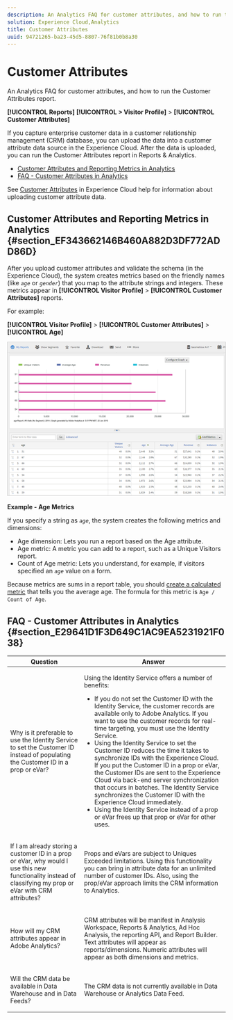 ```yaml
---
description: An Analytics FAQ for customer attributes, and how to run the Customer Attributes report.
solution: Experience Cloud,Analytics
title: Customer Attributes
uuid: 94721265-ba23-45d5-8807-76f81b0b8a30
---
```


# Customer Attributes

An Analytics FAQ for customer attributes, and how to run the Customer Attributes report.

**[!UICONTROL Reports]** **[!UICONTROL > Visitor Profile]** > **[!UICONTROL Customer Attributes]**

If you capture enterprise customer data in a customer relationship management (CRM) database, you can upload the data into a customer attribute data source in the Experience Cloud. After the data is uploaded, you can run the Customer Attributes report in Reports & Analytics.

* [Customer Attributes and Reporting Metrics in Analytics](/help/components/c-variables/dimensionslist/reports-customer-attributes.md#section_EF343662146B460A882D3DF772ADD86D) 
* [FAQ - Customer Attributes in Analytics](/help/components/c-variables/dimensionslist/reports-customer-attributes.md#section_E29641D1F3D649C1AC9EA5231921F038)

See [Customer Attributes](https://marketing.adobe.com/resources/help/en_US/mcloud/attributes.html) in Experience Cloud help for information about uploading customer attribute data.

## Customer Attributes and Reporting Metrics in Analytics {#section_EF343662146B460A882D3DF772ADD86D}

After you upload customer attributes and validate the schema (in the Experience Cloud), the system creates metrics based on the friendly names (like *`age`* or *`gender`*) that you map to the attribute strings and integers. These metrics appear in **[!UICONTROL Visitor Profile]** > **[!UICONTROL Customer Attributes]** reports.

For example:

**[!UICONTROL Visitor Profile]** > **[!UICONTROL Customer Attributes]** > **[!UICONTROL Age]**

![](assets/report_age.png)

**Example - Age Metrics**

If you specify a string as *`age`*, the system creates the following metrics and dimensions:

* Age dimension: Lets you run a report based on the Age attribute.
* Age metric: A metric you can add to a report, such as a Unique Visitors report.
* Count of Age metric: Lets you understand, for example, if visitors specified an *`age`* value on a form.

Because metrics are sums in a report table, you should [create a calculated metric](https://marketing.adobe.com/resources/help/en_US/analytics/calcmetrics/) that tells you the average age. The formula for this metric is `Age / Count of Age`.

## FAQ - Customer Attributes in Analytics {#section_E29641D1F3D649C1AC9EA5231921F038}

<table id="table_88631069013B408EBB0A810657662B36"> 
 <thead> 
  <tr> 
   <th colname="col1" class="entry"> Question </th> 
   <th colname="col2" class="entry"> Answer </th> 
  </tr> 
 </thead>
 <tbody> 
  <tr> 
   <td colname="col1"> <p>Why is it preferable to use the Identity Service to set the Customer ID instead of populating the Customer ID in a prop or eVar? </p> </td> 
   <td colname="col2"> <p>Using the Identity Service offers a number of benefits: </p> 
    <ul id="ul_5D3659604D43419F9CA5920B4F93728E"> 
     <li id="li_BA2EF0715C5A47EFAFA7191CFAD088A4">If you do not set the Customer ID with the Identity Service, the customer records are available only to Adobe Analytics. If you want to use the customer records for real-time targeting, you must use the Identity Service. </li> 
     <li id="li_228358684E474A298E39578D427BF932">Using the Identity Service to set the Customer ID reduces the time it takes to synchronize IDs with the Experience Cloud. If you put the Customer ID in a prop or eVar, the Customer IDs are sent to the Experience Cloud via back-end server synchronization that occurs in batches. The Identity Service synchronizes the Customer ID with the Experience Cloud immediately. </li> 
     <li id="li_BCF28219E4014FCF9F747C3D8D270526"> Using the Identity Service instead of a prop or eVar frees up that prop or eVar for other uses. </li> 
    </ul> </td> 
  </tr> 
  <tr> 
   <td colname="col1"> <p>If I am already storing a customer ID in a prop or eVar, why would I use this new functionality instead of classifying my prop or eVar with CRM attributes? </p> </td> 
   <td colname="col2"> <p>Props and eVars are subject to Uniques Exceeded limitations. Using this functionality you can bring in attribute data for an unlimited number of customer IDs. Also, using the prop/eVar approach limits the CRM information to Analytics. </p> </td> 
  </tr> 
  <tr> 
   <td colname="col1"> <p>How will my CRM attributes appear in Adobe Analytics? </p> </td> 
   <td colname="col2"> <p>CRM attributes will be manifest in Analysis Workspace, Reports &amp; Analytics, Ad Hoc Analysis, the reporting API, and Report Builder. Text attributes will appear as reports/dimensions. Numeric attributes will appear as both dimensions and metrics. </p> </td> 
  </tr> 
  <tr> 
   <td colname="col1"> <p>Will the CRM data be available in Data Warehouse and in Data Feeds? </p> </td> 
   <td colname="col2"> <p>The CRM data is not currently available in Data Warehouse or Analytics Data Feed. </p> </td> 
  </tr> 
 </tbody> 
</table>

